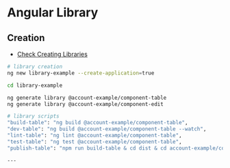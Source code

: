 
# Angular Library

## Creation

- [Check Creating Libraries](https://angular.dev/tools/libraries/creating-libraries#getting-started)


```bash
# library creation
ng new library-example --create-application=true

cd library-example

ng generate library @account-example/component-table
ng generate library @account-example/component-edit

```

```bash
# library scripts
"build-table": "ng build @account-example/component-table",
"dev-table": "ng build @account-example/component-table --watch",
"lint-table": "ng lint @account-example/component-table",
"test-table": "ng test @account-example/component-table",
"publish-table": "npm run build-table & cd dist & cd account-example/component-table & npm publish --access public",

---
